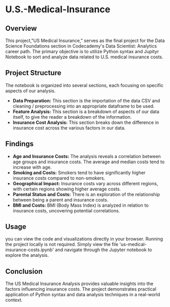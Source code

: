 # U.S.-Medical-Insurance

## Overview

This project,"US Medical Insurance," serves as the final project for the Data Science Foundations section in Codecademy's Data Scientist: Analytics career path. The primary objective is to utilize Python syntax and Jupityr Notebook to sort and analyze data related to U.S. medical insurance costs.

## Project Structure
The notebook is organized into several sections, each focusing on specific aspects of our analysis.

- <b>Data Preparation:</b> This section is the importation of the data CSV and cleaning / preprocessing into an appropriate dataframe to be used.
- <b>Feature Analysis:</b> This section is a breakdown of aspects of our data itself, to give the reader a breakdown of the information.
- <b>Insurance Cost Analysis:</b> This section breaks down the difference in insurance cost across the various factors in our data.

## Findings
- <b>Age and Insurance Costs:</b> The analysis reveals a correlation between age groups and insurance costs. The average and median costs tend to increase with age.
- <b>Smoking and Costs:</b> Smokers tend to have significantly higher insurance costs compared to non-smokers.
- <b>Geographical Impact:</b> Insurance costs vary across different regions, with certain regions showing higher average costs.
- <b>Parental Status and Costs:</b> There is an exploration of the relationship between being a parent and insurance costs.
- <b>BMI and Costs:</b> BMI (Body Mass Index) is analyzed in relation to insurance costs, uncovering potential correlations.

## Usage 
you can view the code and visualizations directly in your browser. Running the project locally is not required. Simply view the file 'us-medical-insurance-costs.ipynb' and navigate through the Jupyter notebook to explore the analysis.

## Conclusion
The US Medical Insurance Analysis provides valuable insights into the factors influencing insurance costs. The project demonstrates practical application of Python syntax and data analysis techniques in a real-world context.